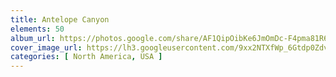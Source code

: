 ```yaml
---
title: Antelope Canyon
elements: 50
album_url: https://photos.google.com/share/AF1QipOibKe6JmOmDc-F4pma81R6unOTIfsEVAdJud2uNUHUS0Jjak9guUtpWY-Frzc1cg?key=cXpsdjJqMlcyWW5Ia2d1YjBBZjFhRHNocktQeEZ3
cover_image_url: https://lh3.googleusercontent.com/9xx2NTXfWp_6Gtdp0ZdvRyFkkvE-lizuTnfiivSxF_DU2m1IZJmHZsjL5S3-A1MHVNXsZjAwURwqhvLgdXOJtFaMCxtU7OvXBwTqxCCVmo86hQgBeh7iQFm_OrVoz6XCysslRrlacZY9F_iCjyREhu5VqrLH-DDB9rzVd-hSABb6cZo-BN-JRJtoEPjWNsC1qetTnrANtZ0lgCu_kv6VYbIZARXPWxGejEjQjuyT23HOcLORxyyqSbT7iyMYGq9eoE-1CdG5leFeMBXTVsvGPqDKCWttsMmzFSXIgzUgg2NNSCbtl_moN3FK7uRjzghm1Hs8sVcDBZcC5WnlcAWr9fPnrEGazz9lJ0szXKTa7vfT77TMo67nLItjRfYa4pjvlkhgYk0Xzb9E4CUen2bZACTkHLQedLxlVDrczJqsGZ9fXXVdfkLpZmg-lpG-hzjzyAwfLiUMN5ACQqRPhOhH0K8AlJ1h4ipvLyRXS2xIV6RDaSwLlxSaPksLqsuL5GmOp0rlb4fXIg6MgZ7cNj6Ex5oibiaZTLFTBCkMMnG5hBzy6B4oYnzuyqzG7Q2BeQuD-36jf7DyV6kFNlI04sw0kLkzRuX0oiwRscbEw_5S52o8AcreRm9WQXNfMsFohWCJrQKgJcXxql50l-jRppx7B4_wpg=s195-p-k-no
categories: [ North America, USA ]
---
```

